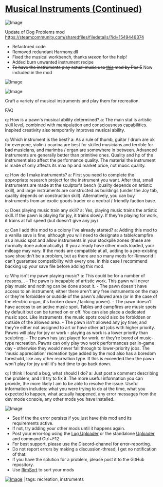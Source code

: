 # [Musical Instruments (Continued)](https://steamcommunity.com/sharedfiles/filedetails/?id=2274558815)

![Image](https://i.imgur.com/buuPQel.png)

Update of Dog Problems mod
https://steamcommunity.com/sharedfiles/filedetails/?id=1549446374

- Refactored code
- Removed redundant Harmony.dll
- Fixed the musical workbench, thanks мєкση for the help!
- Added burn unwanted instrument recipe
- ~~To have the instruments play actual music use [this](https://steamcommunity.com/sharedfiles/filedetails/?id=3134829573) mod by Pos 5~~ Now included in the mod

![Image](https://i.imgur.com/pufA0kM.png)
	
![Image](https://i.imgur.com/Z4GOv8H.png)

Craft a variety of musical instruments and play them for recreation. 

FAQ

q: How is a pawn's musical ability determined?
a: The main stat is artistic skill level, combined with manipulation and consciousness capabilities. Inspired creativity also temporarily improves musical ability.

q: Which instrument is the best?
a: As a rule of thumb, guitar / drum are ok for everyone, violin / ocarina are best for skilled musicians and terrible for bad musicians, and marimba / organ are somewhere in between. Advanced instruments are generally better than primitive ones. Quality and hp of the instrument also affect the performance quality. The material the instrument is made of only affects its max hp and market price, not music quality.

q: How do I make instruments?
a: First you need to complete the appropriate research project for the instrument you want. After that, small instruments are made at the sculptor's bench (quality depends on artistic skill), and large instruments are constructed as buildings (under the Joy tab, quality depends on construction skill). Alternatively, you can buy instruments from an exotic goods trader or a neutral / friendly faction base.

q: Does playing music train any skill?
a: Yes, playing music trains the artistic skill. If the pawn is playing for joy, it trains slowly. If they're playing for work, it trains at full speed (but doesn't give any joy)

q: Can I add this mod to a colony I've already started?
a: Adding this mod to a vanilla save is fine, although you will need to designate a table/campfire as a music spot and allow instruments in your stockpile zones (these are normally done automatically). If you already have other mods loaded, your mileage may vary. If the mods are compatible at all, adding to a pre-existing save shouldn't be a problem, but as there are so many mods for Rimworld I can't guarantee compatibility with every one. In this case I recommend backing up your save file before adding this mod.

q: Why isn't my pawn playing music?
a: This could be for a number of reasons...
    - The pawn is incapable of artistic work. This pawn will never play music and nothing can be done about it.
    - The pawn doesn't have access to an instrument; either there aren't any free instruments on the map or they're forbidden or outside of the pawn's allowed area (or in the case of the electric organ, it's broken down / lacking power).
    - The pawn doesn't have access to an active music spot. Tables and campfires are music spots by default but can be turned on or off. You can also place a dedicated music spot. Like instruments, the music spots could also be forbidden or outside of the allowed area.
    - The pawn isn't allowed any joy time, and they're either not assigned to art or have other art jobs with higher priority. Pawns will play for joy or work - playing as work is a lower priority than sculpting.
    - The pawn has just played for work, or they're bored of music-type recreation. Pawns can only play two work performances per in-game day - otherwise they would never fall through to lower-priority jobs. The 'music appreciation' recreation type added by the mod also has a boredom threshold, like any other recreation type. If this is exceeded then the pawn won't play for joy until it's had time to go back down.

q: I think I found a bug, what should I do?
a: Just post a comment describing the problem, and I'll try to fix it. The more useful information you can provide, the more likely I am to be able to resolve the issue. Useful information includes: what you were trying to do at the time, what you expected to happen, what actually happened, any error messages from the dev mode console, any other mods you have installed.

![Image](https://i.imgur.com/PwoNOj4.png)



-  See if the the error persists if you just have this mod and its requirements active.
-  If not, try adding your other mods until it happens again.
-  Post your error-log using the [Log Uploader](https://steamcommunity.com/sharedfiles/filedetails/?id=2873415404) or the standalone [Uploader](https://steamcommunity.com/sharedfiles/filedetails/?id=2873415404) and command Ctrl+F12
-  For best support, please use the Discord-channel for error-reporting.
-  Do not report errors by making a discussion-thread, I get no notification of that.
-  If you have the solution for a problem, please post it to the GitHub repository.
-  Use [RimSort](https://github.com/RimSort/RimSort/releases/latest) to sort your mods

 

[![Image](https://img.shields.io/github/v/release/emipa606/MusicalInstruments?label=latest%20version&style=plastic&color=9f1111&labelColor=black)](https://steamcommunity.com/sharedfiles/filedetails/changelog/2274558815) | tags:  recreation,  instruments
